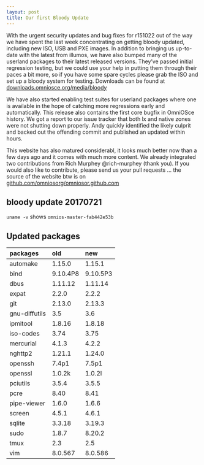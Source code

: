 ```yaml
---
layout: post
title: Our first Bloody Update
---
```


With the urgent security updates and bug fixes for r151022 out of the way we
have spent the last week concentrating on getting bloody updated, including
new ISO, USB and PXE images.  In addition to bringing us up-to-date with the
latest from illumos, we have also bumped many of the userland packages to
their latest released versions.  They’ve passed initial regression testing,
but we could use your help in putting them through their paces a bit more,
so if you have some spare cycles please grab the ISO and set up a bloody
system for testing.  Downloads can be found at
[downloads.omniosce.org/media/bloody](https://downloads.omniosce.org/media/bloody/)

We have also started enabling test suites for userland packages where one is
available in the hope of catching more regressions early and automatically. 
This release also contains the first core bugfix in OmniOSce history.  We
got a report to our issue tracker that both lx and native zones were not
shutting down properly.  Andy quickly identified the likely culprit and
backed out the offending commit and published an updated within hours.

This website has also matured considerabl, it looks
much better now than a few days ago and it comes with much more content.  We
already integrated two contributions from Rich Murphey @rich-murphey (thank
you).  If you would also like to contribute, please send us your pull
requests … the source of the website btw is on
[github.com/omniosorg/omniosor.github.com](https://github.com/omniosorg/omniosor.github.com)

## bloody update 20170721

`uname -v` shows `omnios-master-fab442e53b`

## Updated packages

|packages|old |new |
|:-------|:---|:---|
|automake     |   1.15.0 | 1.15.1|
|bind         |   9.10.4P8 | 9.10.5P3|
|dbus         |   1.11.12 | 1.11.14|
|expat        |    2.2.0 | 2.2.2|
|git          |  2.13.0 | 2.13.3|
|gnu-diffutils|        3.5 | 3.6|
|ipmitool     |   1.8.16 | 1.8.18|
|iso-codes    |    3.74 | 3.75|
|mercurial    |     4.1.3 | 4.2.2|
|nghttp2      |  1.21.1 | 1.24.0|
|openssh      |  7.4p1 | 7.5p1|
|openssl      |  1.0.2k | 1.0.2l|
|pciutils     |       3.5.4 | 3.5.5|
|pcre         |   8.40 | 8.41|
|pipe-viewer  |      1.6.0 | 1.6.6|
|screen       |     4.5.1 | 4.6.1|
|sqlite       |     3.3.18 | 3.19.3|
|sudo         |   1.8.7 | 8.20.2|
|tmux         |   2.3 | 2.5|
|vim          |  8.0.567 | 8.0.586|
